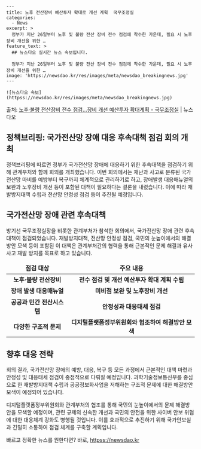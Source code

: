     ---
    title: 노후 전산장비 예산투자 확대로 개선 계획  국무조정실
    categories:
      - News
    excerpt: >
      정부가 지난 26일부터 노후 및 불량 전산 장비 전수 점검에 착수한 가운데, 필요 시 노후장비 개선을 위한 …
    feature_text: >
      ## 뉴스다오 실시간 뉴스 속보입니다.
    
      정부가 지난 26일부터 노후 및 불량 전산 장비 전수 점검에 착수한 가운데, 필요 시 노후장비 개선을 위한 …
    image: 'https://newsdao.kr/res/images/meta/newsdao_breakingnews.jpg'
    ---
    
    ![뉴스다오 속보](httpss://newsdao.kr/res/images/meta/newsdao_breakingnews.jpg)

<p>출처: <a href="httpss://newsdao.kr/2692" rel="dofollow">노후·불량 전산장비 전수 점검…장비 개선 예산투자 확대계획 - 국무조정실</a> | 뉴스다오</p>

<h2 data-ke-size="size26">정책브리핑: 국가전산망 장애 대응 후속대책 점검 회의 개최</h2>
<p data-ke-size="size16">정책브리핑에 따르면 정부가 국가전산망 장애에 대응하기 위한 후속대책을 점검하기 위해 관계부처와 함께 회의를 개최했습니다. 이번 회의에서는 재난과 사고로 분류된 국가전산망 마비를 예방부터 복구까지 체계적으로 관리하기로 하고, 장애발생 대응매뉴얼의 보완과 노후장비 개선 등이 포함된 대책이 필요하다는 결론을 내렸습니다. 이에 따라 재발방지대책 수립과 전산망 안정성 점검 등이 추진될 예정입니다.</p>

<h2 data-ke-size="size26">국가전산망 장애 관련 후속대책</h2>
<p data-ke-size="size16">방기선 국무조정실장을 비롯한 관계부처가 참석한 회의에서, 국가전산망 장애 관련 후속대책이 점검되었습니다. 재발방지대책, 전산망 안정성 점검, 국민의 눈높이에서의 해결방안 모색 등이 포함된 이 대책은 관계부처간의 협력을 통해 근본적인 문제 해결과 유사 사고 재발 방지를 목표로 하고 있습니다.</p>

<table>
<thead>
<tr>
<td style="text-align: center; height: 17px;"><b>점검 대상</b></td>
<td style="text-align: center; height: 17px;"><b>주요 내용</b></td>
</tr>
</thead>
<tbody>
<tr>
<td style="text-align: center; height: 17px;"><b>노후·불량 전산장비</b></td>
<td style="text-align: center; height: 17px;"><b>전수 점검 및 개선 예산투자 확대 계획 수립</b></td>
</tr>
<tr>
<td style="text-align: center; height: 17px;"><b>장애 발생 대응매뉴얼</b></td>
<td style="text-align: center; height: 17px;"><b>미비점 보완 및 노후장비 개선</b></td>
</tr>
<tr>
<td style="text-align: center; height: 17px;"><b>공공과 민간 전산시스템</b></td>
<td style="text-align: center; height: 17px;"><b>안정성과 대응태세 점검</b></td>
</tr>
<tr>
<td style="text-align: center; height: 17px;"><b>다양한 구조적 문제</b></td>
<td style="text-align: center; height: 17px;"><b>디지털플랫폼정부위원회와 협조하여 해결방안 모색</b></td>
</tr>
</tbody>
</table>

<h2 data-ke-size="size26">향후 대응 전략</h2>
<p data-ke-size="size16">회의 결과, 국가전산망 장애의 예방, 대응, 복구 등 모든 과정에서 근본적인 대책 마련과 안정성 및 대응태세 점검이 중점적으로 다뤄질 예정입니다. 과학기술정보통신부를 중심으로 한 재발방지대책 수립과 공공정보화사업을 저해하는 구조적 문제에 대한 해결방안 모색이 예정되어 있습니다.</p>

<p data-ke-size="size16">디지털플랫폼정부위원회와 관계부처의 협조를 통해 국민의 눈높이에서의 문제 해결방안을 모색할 예정이며, 관련 규제의 신속한 개선과 국민의 안전을 위한 사이버 안보 위협에 대한 대응체계 강화도 병행될 것입니다. 이를 효과적으로 추진하기 위해 국가안보실과 긴밀히 소통하여 점검 체계를 구축할 계획입니다.</p> 

빠르고 정확한 뉴스를 원한다면? 바로, <a href="httpss://newsdao.kr" rel="dofollow">httpss://newsdao.kr</a>


    